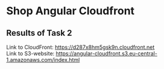 # Shop Angular Cloudfront

## Results of Task 2

Link to CloudFront: https://d287x8hm5gsk9n.cloudfront.net<br>
Link to S3-website: https://angular-cloudfront.s3.eu-central-1.amazonaws.com/index.html<br>
